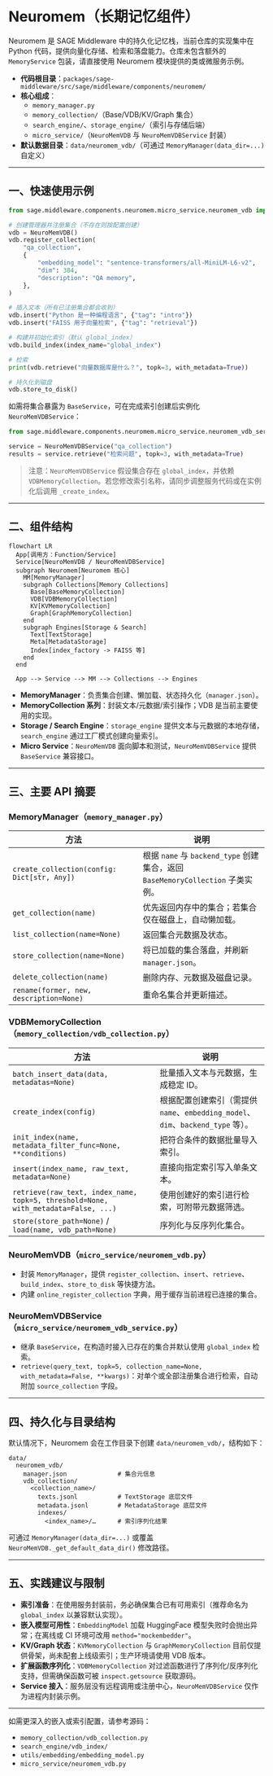 # Neuromem（长期记忆组件）

Neuromem 是 SAGE Middleware 中的持久化记忆栈，当前仓库的实现集中在 Python 代码，提供向量化存储、检索和落盘能力。仓库未包含额外的 `MemoryService` 包装，请直接使用 Neuromem 模块提供的类或微服务示例。

- **代码根目录**：`packages/sage-middleware/src/sage/middleware/components/neuromem/`
- **核心组成**：
  - `memory_manager.py`
  - `memory_collection/`（Base/VDB/KV/Graph 集合）
  - `search_engine/`、`storage_engine/`（索引与存储后端）
  - `micro_service/`（`NeuroMemVDB` 与 `NeuroMemVDBService` 封装）
- **默认数据目录**：`data/neuromem_vdb/`（可通过 `MemoryManager(data_dir=...)` 自定义）

---

## 一、快速使用示例

```python
from sage.middleware.components.neuromem.micro_service.neuromem_vdb import NeuroMemVDB

# 创建管理器并注册集合（不存在则按配置创建）
vdb = NeuroMemVDB()
vdb.register_collection(
    "qa_collection",
    {
        "embedding_model": "sentence-transformers/all-MiniLM-L6-v2",
        "dim": 384,
        "description": "QA memory",
    },
)

# 插入文本（所有已注册集合都会收到）
vdb.insert("Python 是一种编程语言", {"tag": "intro"})
vdb.insert("FAISS 用于向量检索", {"tag": "retrieval"})

# 构建并初始化索引（默认 global_index）
vdb.build_index(index_name="global_index")

# 检索
print(vdb.retrieve("向量数据库是什么？", topk=3, with_metadata=True))

# 持久化到磁盘
vdb.store_to_disk()
```

如需将集合暴露为 `BaseService`，可在完成索引创建后实例化 `NeuroMemVDBService`：

```python
from sage.middleware.components.neuromem.micro_service.neuromem_vdb_service import NeuroMemVDBService

service = NeuroMemVDBService("qa_collection")
results = service.retrieve("检索问题", topk=3, with_metadata=True)
```

> 注意：`NeuroMemVDBService` 假设集合存在 `global_index`，并依赖 `VDBMemoryCollection`。若您修改索引名称，请同步调整服务代码或在实例化后调用 `_create_index`。

---

## 二、组件结构

```mermaid
flowchart LR
  App[调用方：Function/Service]
  Service[NeuroMemVDB / NeuroMemVDBService]
  subgraph Neuromem[Neuromem 核心]
    MM[MemoryManager]
    subgraph Collections[Memory Collections]
      Base[BaseMemoryCollection]
      VDB[VDBMemoryCollection]
      KV[KVMemoryCollection]
      Graph[GraphMemoryCollection]
    end
    subgraph Engines[Storage & Search]
      Text[TextStorage]
      Meta[MetadataStorage]
      Index[index_factory -> FAISS 等]
    end
  end

  App --> Service --> MM --> Collections --> Engines
```

- **MemoryManager**：负责集合创建、懒加载、状态持久化（`manager.json`）。
- **MemoryCollection 系列**：封装文本/元数据/索引操作；VDB 是当前主要使用的实现。
- **Storage / Search Engine**：`storage_engine` 提供文本与元数据的本地存储，`search_engine` 通过工厂模式创建向量索引。
- **Micro Service**：`NeuroMemVDB` 面向脚本和测试，`NeuroMemVDBService` 提供 `BaseService` 兼容接口。

---

## 三、主要 API 摘要

### MemoryManager（`memory_manager.py`）

| 方法 | 说明 |
| --- | --- |
| `create_collection(config: Dict[str, Any])` | 根据 `name` 与 `backend_type` 创建集合，返回 `BaseMemoryCollection` 子类实例。|
| `get_collection(name)` | 优先返回内存中的集合；若集合仅在磁盘上，自动懒加载。|
| `list_collection(name=None)` | 返回集合元数据及状态。|
| `store_collection(name=None)` | 将已加载的集合落盘，并刷新 `manager.json`。|
| `delete_collection(name)` | 删除内存、元数据及磁盘记录。|
| `rename(former, new, description=None)` | 重命名集合并更新描述。|

### VDBMemoryCollection（`memory_collection/vdb_collection.py`）

| 方法 | 说明 |
| --- | --- |
| `batch_insert_data(data, metadatas=None)` | 批量插入文本与元数据，生成稳定 ID。|
| `create_index(config)` | 根据配置创建索引（需提供 `name`、`embedding_model`、`dim`、`backend_type` 等）。|
| `init_index(name, metadata_filter_func=None, **conditions)` | 把符合条件的数据批量导入索引。|
| `insert(index_name, raw_text, metadata=None)` | 直接向指定索引写入单条文本。|
| `retrieve(raw_text, index_name, topk=5, threshold=None, with_metadata=False, ...)` | 使用创建好的索引进行检索，可附带元数据筛选。|
| `store(store_path=None)` / `load(name, vdb_path=None)` | 序列化与反序列化集合。|

### NeuroMemVDB（`micro_service/neuromem_vdb.py`）

- 封装 `MemoryManager`，提供 `register_collection`、`insert`、`retrieve`、`build_index`、`store_to_disk` 等快捷方法。
- 内建 `online_register_collection` 字典，用于缓存当前进程已连接的集合。

### NeuroMemVDBService（`micro_service/neuromem_vdb_service.py`）

- 继承 `BaseService`，在构造时接入已存在的集合并默认使用 `global_index` 检索。
- `retrieve(query_text, topk=5, collection_name=None, with_metadata=False, **kwargs)`：对单个或全部注册集合进行检索，自动附加 `source_collection` 字段。

---

## 四、持久化与目录结构

默认情况下，Neuromem 会在工作目录下创建 `data/neuromem_vdb/`，结构如下：

```
data/
  neuromem_vdb/
    manager.json              # 集合元信息
    vdb_collection/
      <collection_name>/
        texts.jsonl           # TextStorage 底层文件
        metadata.jsonl        # MetadataStorage 底层文件
        indexes/
          <index_name>/…      # 索引序列化结果
```

可通过 `MemoryManager(data_dir=...)` 或覆盖 `NeuroMemVDB._get_default_data_dir()` 修改路径。

---

## 五、实践建议与限制

- **索引准备**：在使用服务封装前，务必确保集合已有可用索引（推荐命名为 `global_index` 以兼容默认实现）。
- **嵌入模型可用性**：`EmbeddingModel` 加载 HuggingFace 模型失败时会抛出异常；在离线或 CI 环境可改用 `method="mockembedder"`。
- **KV/Graph 状态**：`KVMemoryCollection` 与 `GraphMemoryCollection` 目前仅提供骨架，尚未配套上线级索引；生产环境请使用 VDB 版本。
- **扩展函数序列化**：`VDBMemoryCollection` 对过滤函数进行了序列化/反序列化支持，但需确保函数可被 `inspect.getsource` 获取源码。
- **Service 接入**：服务层没有远程调用或注册中心，`NeuroMemVDBService` 仅作为进程内封装示例。

---

如需更深入的嵌入或索引配置，请参考源码：

- `memory_collection/vdb_collection.py`
- `search_engine/vdb_index/`
- `utils/embedding/embedding_model.py`
- `micro_service/neuromem_vdb.py`